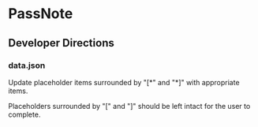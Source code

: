 # PassNote

## Developer Directions

### data.json

Update placeholder items surrounded by "[\*" and "\*]" with appropriate items.

Placeholders surrounded by "[" and "]" should be left intact for the user to complete.